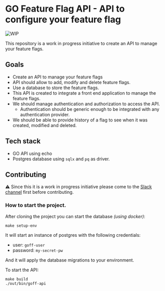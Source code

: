 # GO Feature Flag API - API to configure your feature flag
![WIP](https://img.shields.io/badge/status-%E2%9A%A0%EF%B8%8FWIP-red)

This repository is a work in progress initiative to create an API to manage your feature flags.

## Goals
- Create an API to manage your feature flags
- API should allow to add, modify and delete feature flags.
- Use a database to store the feature flags.
- This API is created to integrate a front end application to manage the feature flags.
- We should manage authentication and authorization to access the API.
  - Authentication should be generic enough to be integrated with any authentication provider.
- We should be able to provide history of a flag to see when it was created, modified and deleted.

## Tech stack
- GO API using echo
- Postgres database using `sqlx` and `pq` as driver.



## Contributing
⚠️ Since this it is a work in progress initiative please come to the [Slack channel](https://gofeatureflag.org/slack) first before contributing. 

### How to start the project.
After cloning the project you can start the database _(using docker)_:
```shell
make setup-env
```
It will start an instance of postgres with the following credentials:
- user: `goff-user`
- password: `my-secret-pw`

And it will apply the database migrations to your environment.

To start the API:
```shell
make build
./out/bin/goff-api
```